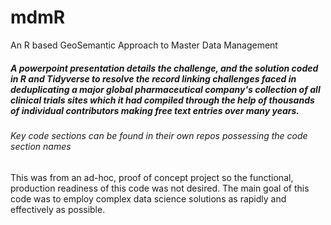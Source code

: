 # mdmR
An R based GeoSemantic Approach to Master Data Management

##### A powerpoint presentation details the challenge, and the solution coded in R and Tidyverse to resolve the record linking challenges faced in deduplicating a major global pharmaceutical company's collection of all clinical trials sites which it had compiled through the help of thousands of individual contributors making free text entries over many years.

###### Key code sections can be found in their own repos possessing the code section names

This was from an ad-hoc, proof of concept project so the functional, production readiness of this code was not desired. The main goal of this code was to employ complex data science solutions as rapidly and effectively as possible.
